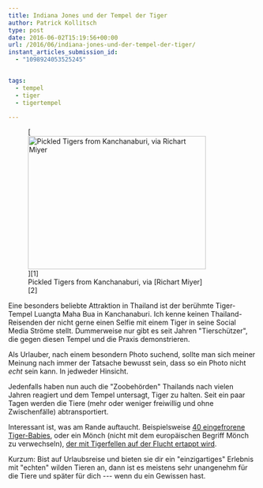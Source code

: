 ```yaml
---
title: Indiana Jones und der Tempel der Tiger
author: Patrick Kollitsch
type: post
date: 2016-06-02T15:19:56+00:00
url: /2016/06/indiana-jones-und-der-tempel-der-tiger/
instant_articles_submission_id:
  - "1098924053525245"


tags:
  - tempel
  - tiger
  - tigertempel

---
```

<figure id="attachment_4648" style="max-width: 360px" class="wp-caption alignleft">[<img src="/site/2016/06/indiana-jones-und-der-tempel-der-tiger/Cj7f9WqVAAAiqPj-360x270.jpg" alt="Pickled Tigers from Kanchanaburi, via Richart Miyer" width="360" height="270" class="size-thumbnail wp-image-4648" srcset="/wp-content/uploads/2016/06/indiana-jones-und-der-tempel-der-tiger/Cj7f9WqVAAAiqPj-360x270.jpg 360w, /wp-content/uploads/2016/06/indiana-jones-und-der-tempel-der-tiger/Cj7f9WqVAAAiqPj.jpg 600w" sizes="(max-width: 360px) 100vw, 360px" />][1]<figcaption class="wp-caption-text">Pickled Tigers from Kanchanaburi, via [Richart Miyer][2]</figcaption></figure> 

Eine besonders beliebte Attraktion in Thailand ist der ber&uuml;hmte Tiger-Tempel Luangta Maha Bua in Kanchanaburi. Ich kenne keinen Thailand-Reisenden der nicht gerne einen Selfie mit einem Tiger in seine Social Media Str&ouml;me stellt. Dummerweise nur gibt es seit Jahren "Tiersch&uuml;tzer", die gegen diesen Tempel und die Praxis demonstrieren. 

Als Urlauber, nach einem besondern Photo suchend, sollte man sich meiner Meinung nach immer der Tatsache bewusst sein, dass so ein Photo nicht _echt_ sein kann. In jedweder Hinsicht.

Jedenfalls haben nun auch die "Zoobeh&ouml;rden" Thailands nach vielen Jahren reagiert und dem Tempel untersagt, Tiger zu halten. Seit ein paar Tagen werden die Tiere (mehr oder weniger freiwillig und ohne Zwischenf&auml;lle) abtransportiert. 

Interessant ist, was am Rande auftaucht. Beispielsweise [40 eingefrorene Tiger-Babies][3], oder ein M&ouml;nch (nicht mit dem europ&auml;ischen Begriff M&ouml;nch zu verwechseln), [der mit Tigerfellen auf der Flucht ertappt wird][4]. 

Kurzum: Bist auf Urlaubsreise und bieten sie dir ein "einzigartiges" Erlebnis mit "echten" wilden Tieren an, dann ist es meistens sehr unangenehm f&uuml;r die Tiere und sp&auml;ter f&uuml;r dich --- wenn du ein Gewissen hast.

 [1]: /site/2016/06/indiana-jones-und-der-tempel-der-tiger/Cj7f9WqVAAAiqPj.jpg
 [2]: https://twitter.com/Richart_NOW26/status/738273658137804801
 [3]: http://www.spiegel.de/panorama/thailand-40-tote-tigerbabys-in-tempel-gefunden-a-1095235.html
 [4]: https://asiancorrespondent.com/2016/06/thailand-tiger-temple-charged-animal-products/
